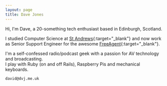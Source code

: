 ```yaml
---
layout: page
title: Dave Jones
---
```


Hi, I'm Dave, a 20-something tech enthusiast based in Edinburgh, Scotland.

I studied Computer Science at [St Andrews](http://www.cs.st-andrews.ac.uk){:target="_blank"} and now work as Senior Support Engineer for the awesome [FreeAgent](http://www.freeagent.com){:target="_blank"}.

I'm a self-confessed radio/podcast geek with a passion for AV technology and broadcasting.  
I play with Ruby (on and off Rails), Raspberry Pis and mechanical keyboards.  

`david@dvj.me.uk`
